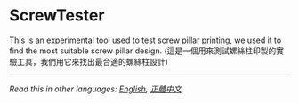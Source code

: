 # ScrewTester

This is an experimental tool used to test screw pillar printing, we used it to find the most suitable screw pillar design.
(這是一個用來測試螺絲柱印製的實驗工具，我們用它來找出最合適的螺絲柱設計)
  
***
  
*Read this in other languages: [English](README.en.md), [正體中文](README.md).*  
